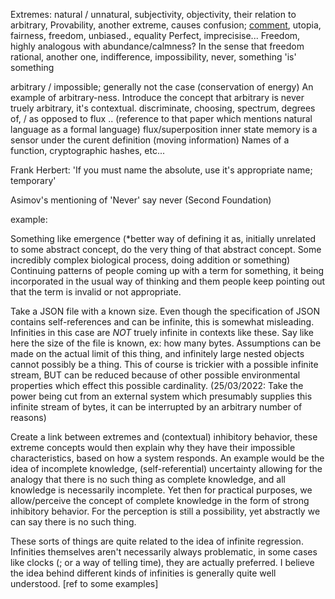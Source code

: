 Extremes: natural / unnatural, subjectivity, objectivity, their relation to arbitrary, Provability, another extreme, causes confusion; [comment](https://en.wikipedia.org/wiki/Talk:G%C3%B6del_machine), utopia, fairness, freedom, unbiased., equality
Perfect, imprecisise...
Freedom, highly analogous with abundance/calmness? In the sense that freedom
rational, another one, indifference, impossibility, never, something 'is' something

arbitrary / impossible; generally not the case (conservation of energy)
An example of arbitrary-ness. Introduce the concept that arbitrary is never truely arbitrary, it's contextual.
discriminate, choosing, spectrum, degrees of, / as opposed to flux ..
(reference to that paper which mentions natural language as a formal language)
flux/superposition
inner state memory is a sensor under the curent definition (moving information)
Names of a function, cryptographic hashes, etc...

Frank Herbert: 'If you must name the absolute, use it's appropriate name; temporary'

Asimov's mentioning of 'Never' say never (Second Foundation)

example:

Something like emergence (*better way of defining it as, initially unrelated to some abstract concept, do the very thing of that abstract concept. Some incredibly complex biological process, doing addition or something) Continuing patterns of people coming up with a term for something, it being incorporated in the usual way of thinking and them people keep pointing out that the term is invalid or not appropriate.

Take a JSON file with a known size. Even though the specification of JSON contains self-references and can be infinite, this is somewhat misleading. Infinities in this case are *NOT* truely infinite in contexts like these. Say like here the size of the file is known, ex: how many bytes. Assumptions can be made on the actual limit of this thing, and infinitely large nested objects cannot possibly be a thing. This of course is trickier with a possible infinite stream, BUT can be reduced because of other possible environmental properties which effect this possible cardinality. (25/03/2022: Take the power being cut from an external system which presumably supplies this infinite stream of bytes, it can be interrupted by an arbitrary number of reasons)

Create a link between extremes and (contextual) inhibitory behavior, these extreme concepts would then explain why they have their impossible characteristics, based on how a system responds. An example would be the idea of incomplete knowledge, (self-referential) uncertainty allowing for the analogy that there is no such thing as complete knowledge, and all knowledge is necessarily incomplete. Yet then for practical purposes, we allow/perceive the concept of complete knowledge in the form of strong inhibitory behavior. For the perception is still a possibility, yet abstractly we can say there is no such thing.

These sorts of things are quite related to the idea of infinite regression. Infinities themselves aren't necessarily always problematic, in some cases like clocks (; or a way of telling time), they are actually preferred. I believe the idea behind different kinds of infinities is generally quite well understood. [ref to some examples]
